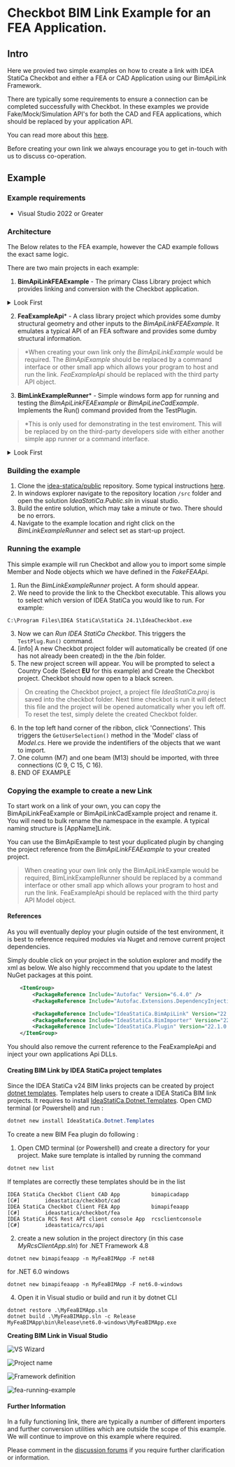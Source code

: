 # Checkbot BIM Link Example for an FEA Application.

## Intro

Here we provied two simple examples on how to create a link with IDEA StatiCa Checkbot and either a FEA or CAD Application using our BimApiLink Framework. 

There are typically some requirements to ensure a connection can be completed successfully with Checkbot. In these examples we provide Fake/Mock/Simulation API's for both the CAD and FEA applications, which should be replaced by your application API.

You can read more about this [here](https://github.com/idea-statica/ideastatica-public/wiki/Linking-an-Application-with-Checkbot).

Before creating your own link we always encourage you to get in-touch with us to discuss co-operation. 

## Example

### Example requirements

- Visual Studio 2022 or Greater

### Architecture

The Below relates to the FEA example, however the CAD example follows the exact same logic.

There are two main projects in each example:

1. **BimApiLinkFEAExample** - The primary Class Library project which provides linking and conversion with the Checkbot application.  

<details>
  <summary>Look First</summary>
  
	Look at TestPlugin.cs to get started. The Run() method is the primary method which will be called from your application. 

### Dependency Injection
Our BimLinkFramework relys on automatic dependency injection. We use [Autofac](https://autofac.readthedocs.io/en/latest/integration/aspnetcore.html) for this. Within the BuildContainer() method we define the instances used in the plugin.

</details>

2. **FeaExampleApi*** - A class library project which provides some dumby structural geometry and other inputs to the *BimApiLinkFEAExample*. It emulates a typical API of an FEA software and provides some dumby structural information. 

> *When creating your own link only the *BimApiLinkExample* would be required. The *BimApiExample* should be replaced by a command interface or other small app which allows your program to host and run the link. *FeaExampleApi* should be replaced with the third party API object.


3. **BimLinkExampleRunner*** - Simple windows form app for running and testing the *BimApiLinkFEAExample* or *BimApiLineCadExample*. Implements the Run() command provided from the TestPlugin.

> *This is only used for demonstrating in the test enviroment. This will be replaced by on the third-party developers side with either another simple app runner or a command interface.

<details>
  <summary>Look First</summary>
  
	Navigate to the folder ViewModels > MainWindowViewModel.cs. The MainWindowViewModel class provides a method called OnRunCheckbot() which implements the TestPlugin.Run() method. The FEAExampleApi is provide to the TestPlugin. 

</details>


### Building the example

1. Clone the [idea-statica/public](https://github.com/idea-statica/ideastatica-public) repository. Some typical instructions [here](https://docs.github.com/en/repositories/creating-and-managing-repositories/cloning-a-repository?tool=desktop).
2. In windows explorer navigate to the repository location `/src` folder and open the solution *IdeaStatiCa.Public.sln* in visual studio.
3. Build the entire solution, which may take a minute or two. There should be no errors. 
4. Navigate to the example location and right click on the *BimLinkExampleRunner* and select set as start-up project.

### Running the example

This simple example will run Checkbot and allow you to import some simple Member and Node objects which we have defined in the *FakeFEAApi*.

1. Run the *BimLinkExampleRunner* project. A form should appear. 
2. We need to provide the link to the Checkbot executable. This allows you to select which version of IDEA StatiCa you would like to run. For example:

```text
C:\Program Files\IDEA StatiCa\StatiCa 24.1\IdeaCheckbot.exe
```

3. Now we can *Run IDEA StatiCa Checkbot*. This triggers the `TestPlug.Run()` command. 
4. [info] A new Checkbot project folder will automatically be created (if one has not already been created) in the the /bin folder. 
5. The new project screen will appear. You will be prompted to select a Country Code (Select **EU** for this example) and Create the Checkbot project. Checkbot should now open to a black screen.

> On creating the Checkbot project, a project file *IdeaStatiCa.proj* is saved into the checkbot folder. Next time checkbot is run it will detect this file and the project will be opened automatically wher you left off. To reset the test, simply delete the created Checkbot folder.

6. In the top left hand corner of the ribbon, click 'Connections'. This triggers the `GetUserSelection()` method in the 'Model' class of *Model.cs*. Here we provide the indentifiers of the objects that we want to import.
7. One column (M7) and one beam (M13) should be imported, with three connections (C 9, C 15, C 16). 
8. END OF EXAMPLE

### Copying the example to create a new Link 

To start work on a link of your own, you can copy the BimApiLinkFeaExample or BimApiLinkCadExample project and rename it. You will need to bulk rename the namespace in the example. A typical naming structure is [AppName]Link. 

You can use the BimApiExample to test your duplicated plugin by changing the project reference from the *BimApiLinkFEAExample* to your created project.

> When creating your own link only the BimApiLinkExample would be required, BimLinkExampleRunner should be replaced by a command interface or other small app which allows your program to host and run the link. FeaExampleApi should be replaced with the third party API Model object.

#### References

As you will eventually deploy your plugin outside of the test environment, it is best to reference required modules via Nuget and remove current project dependencies.  

Simply double click on your project in the solution explorer and modify the xml as below. We also highly reccommend that you update to the latest NuGet packages at this point.

```xml
	<ItemGroup>
		<PackageReference Include="Autofac" Version="6.4.0" />
		<PackageReference Include="Autofac.Extensions.DependencyInjection" Version="8.0.0" />

		<PackageReference Include="IdeaStatiCa.BimApiLink" Version="22.1.0.3519" />
		<PackageReference Include="IdeaStatiCa.BimImporter" Version="22.1.0.3519" />
		<PackageReference Include="IdeaStatiCa.Plugin" Version="22.1.0.3519" />
	</ItemGroup>
```

You should also remove the current reference to the FeaExampleApi and inject your own applications Api DLLs. 

#### Creating BIM Link by IDEA StatiCa project templates

Since the IDEA StatiCa v24 BIM links projects can be created by project [dotnet templates](https://learn.microsoft.com/en-us/dotnet/core/tools/custom-templates). Templates help users to create a IDEA StatiCa BIM link projects. It requires to install [IdeaStatiCa.Dotnet.Templates](https://www.nuget.org/packages/IdeaStatiCa.Dotnet.Templates/). Open CMD terminal (or Powershell) and run :

```powershell
dotnet new install IdeaStatiCa.Dotnet.Templates
```

To create a new BIM Fea plugin do following :


1. Open CMD terminal (or Powershell) and create a directory for your project. Make sure template is intalled by running the command

```powershell
dotnet new list
```

If templates are correctly these templates should be in the list

```
IDEA StatiCa Checkbot Client CAD App          bimapicadapp                [C#]        ideastatica/checkbot/cad
IDEA StatiCa Checkbot Client FEA App          bimapifeaapp                [C#]        ideastatica/checkbot/fea
IDEA StatiCa RCS Rest API client console App  rcsclientconsole            [C#]        ideastatica/rcs/api
```

2. create a new solution in the project directory (in this case _MyRcsClientApp.sln_) for .NET Framework 4.8
```
dotnet new bimapifeaapp -n MyFeaBIMApp -F net48
```

for .NET 6.0 windows
```
dotnet new bimapifeaapp -n MyFeaBIMApp -F net6.0-windows
```

4. Open it in Visual studio or build and run it by dotnet CLI

```
dotnet restore .\MyFeaBIMApp.sln
dotnet build .\MyFeaBIMApp.sln -c Release
MyFeaBIMApp\bin\Release\net6.0-windows\MyFeaBIMApp.exe
```

__Creating BIM Link in Visual Studio__

![VS Wizard](../../..//docs/Images/vs-idea-templates.png?raw=true "VS Wizard")

![Project name](../../..//docs/Images/sln-fea-configuration.png?raw=true "Project name")

![Framework definition](../../..//docs/Images/framework-definition.png?raw=true "Framework definition")

![fea-running-example](../../..//docs/Images/fea-running-example.png?raw=true "fea-running-example")

#### Further Information

In a fully functioning link, there are typically a number of different importers and further conversion utilities which are outside the scope of this example. We will continue to improve on this example where required. 

Please comment in the [discussion forums](https://github.com/idea-statica/ideastatica-public/discussions/categories/bim-api-link-disscusion) if you require further clarification or information.







